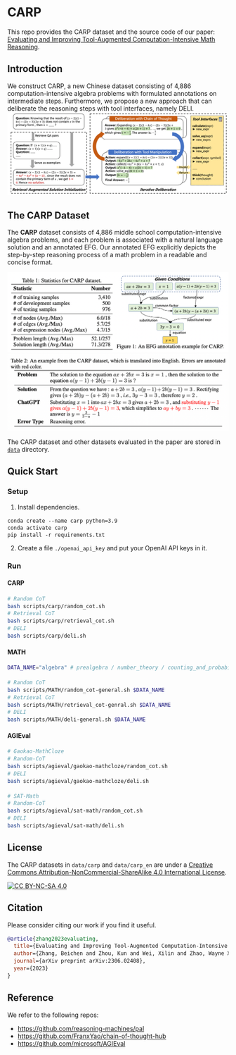 # CARP
This repo provides the CARP dataset and the source code of our paper: [Evaluating and Improving Tool-Augmented Computation-Intensive Math Reasoning](https://arxiv.org/abs/2306.02408).

## Introduction
We construct CARP, a new Chinese dataset consisting of 4,886 computation-intensive algebra problems with formulated annotations on intermediate steps.
Furthermore, we propose a new approach that can deliberate the reasoning steps with tool interfaces, namely DELI.
![deli_model](images/model.png)

## The CARP Dataset
The **CARP** dataset consists of 4,886 middle school computation-intensive algebra problems, and each problem is associated with a natural language solution and an annotated EFG.
Our annotated EFG explicitly depicts the step-by-step reasoning process of a math problem in a readable and concise format.

![carp_desc](images/carp_desc.png)
![carp_case](images/carp_case.png)

The CARP dataset and other datasets evaluated in the paper are stored in [`data`](https://github.com/RUCAIBox/CARP/blob/main/data) directory. 

## Quick Start
### Setup
1. Install dependencies.
```
conda create --name carp python=3.9
conda activate carp
pip install -r requirements.txt
```
2. Create a file `./openai_api_key` and put your OpenAI API keys in it.

### Run
#### CARP
```bash
# Random CoT
bash scripts/carp/random_cot.sh
# Retrieval CoT
bash scripts/carp/retrieval_cot.sh
# DELI
bash scripts/carp/deli.sh
```

#### MATH
```bash
DATA_NAME="algebra" # prealgebra / number_theory / counting_and_probability

# Random CoT
bash scripts/MATH/random_cot-general.sh $DATA_NAME
# Retrieval CoT
bash scripts/MATH/retrieval_cot-genral.sh $DATA_NAME
# DELI
bash scripts/MATH/deli-general.sh $DATA_NAME
```

#### AGIEval
```bash
# Gaokao-MathCloze
# Random-CoT
bash scripts/agieval/gaokao-mathcloze/random_cot.sh
# DELI
bash scripts/agieval/gaokao-mathcloze/deli.sh

# SAT-Math
# Random-CoT
bash scripts/agieval/sat-math/random_cot.sh
# DELI
bash scripts/agieval/sat-math/deli.sh
```

## License
The CARP datasets in `data/carp` and `data/carp_en` are under a [Creative Commons Attribution-NonCommercial-ShareAlike 4.0 International License][cc-by-nc-sa].

[![CC BY-NC-SA 4.0][cc-by-nc-sa-image]][cc-by-nc-sa]

[cc-by-nc-sa]: http://creativecommons.org/licenses/by-nc-sa/4.0/
[cc-by-nc-sa-image]: https://licensebuttons.net/l/by-nc-sa/4.0/88x31.png
[cc-by-nc-sa-shield]: https://img.shields.io/badge/License-CC%20BY--NC--SA%204.0-lightgrey.svg

## Citation
Please consider citing our work if you find it useful.
```bibtex
@article{zhang2023evaluating,
  title={Evaluating and Improving Tool-Augmented Computation-Intensive Math Reasoning},
  author={Zhang, Beichen and Zhou, Kun and Wei, Xilin and Zhao, Wayne Xin and Sha, Jing and Wang, Shijin and Wen, Ji-Rong},
  journal={arXiv preprint arXiv:2306.02408},
  year={2023}
}
```

## Reference
We refer to the following repos:
* https://github.com/reasoning-machines/pal
* https://github.com/FranxYao/chain-of-thought-hub
* https://github.com/microsoft/AGIEval